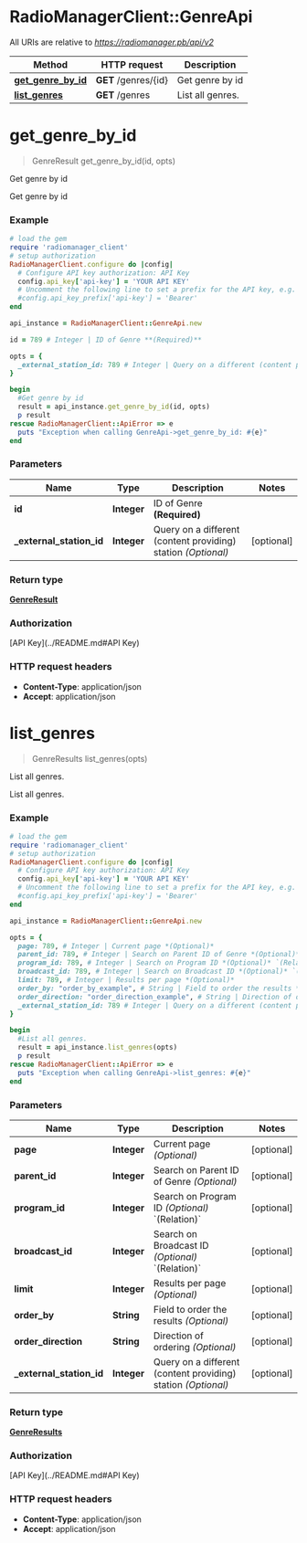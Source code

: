 # RadioManagerClient::GenreApi

All URIs are relative to *https://radiomanager.pb/api/v2*

Method | HTTP request | Description
------------- | ------------- | -------------
[**get_genre_by_id**](GenreApi.md#get_genre_by_id) | **GET** /genres/{id} | Get genre by id
[**list_genres**](GenreApi.md#list_genres) | **GET** /genres | List all genres.


# **get_genre_by_id**
> GenreResult get_genre_by_id(id, opts)

Get genre by id

Get genre by id

### Example
```ruby
# load the gem
require 'radiomanager_client'
# setup authorization
RadioManagerClient.configure do |config|
  # Configure API key authorization: API Key
  config.api_key['api-key'] = 'YOUR API KEY'
  # Uncomment the following line to set a prefix for the API key, e.g. 'Bearer' (defaults to nil)
  #config.api_key_prefix['api-key'] = 'Bearer'
end

api_instance = RadioManagerClient::GenreApi.new

id = 789 # Integer | ID of Genre **(Required)**

opts = { 
  _external_station_id: 789 # Integer | Query on a different (content providing) station *(Optional)*
}

begin
  #Get genre by id
  result = api_instance.get_genre_by_id(id, opts)
  p result
rescue RadioManagerClient::ApiError => e
  puts "Exception when calling GenreApi->get_genre_by_id: #{e}"
end
```

### Parameters

Name | Type | Description  | Notes
------------- | ------------- | ------------- | -------------
 **id** | **Integer**| ID of Genre **(Required)** | 
 **_external_station_id** | **Integer**| Query on a different (content providing) station *(Optional)* | [optional] 

### Return type

[**GenreResult**](GenreResult.md)

### Authorization

[API Key](../README.md#API Key)

### HTTP request headers

 - **Content-Type**: application/json
 - **Accept**: application/json



# **list_genres**
> GenreResults list_genres(opts)

List all genres.

List all genres.

### Example
```ruby
# load the gem
require 'radiomanager_client'
# setup authorization
RadioManagerClient.configure do |config|
  # Configure API key authorization: API Key
  config.api_key['api-key'] = 'YOUR API KEY'
  # Uncomment the following line to set a prefix for the API key, e.g. 'Bearer' (defaults to nil)
  #config.api_key_prefix['api-key'] = 'Bearer'
end

api_instance = RadioManagerClient::GenreApi.new

opts = { 
  page: 789, # Integer | Current page *(Optional)*
  parent_id: 789, # Integer | Search on Parent ID of Genre *(Optional)*
  program_id: 789, # Integer | Search on Program ID *(Optional)* `(Relation)`
  broadcast_id: 789, # Integer | Search on Broadcast ID *(Optional)* `(Relation)`
  limit: 789, # Integer | Results per page *(Optional)*
  order_by: "order_by_example", # String | Field to order the results *(Optional)*
  order_direction: "order_direction_example", # String | Direction of ordering *(Optional)*
  _external_station_id: 789 # Integer | Query on a different (content providing) station *(Optional)*
}

begin
  #List all genres.
  result = api_instance.list_genres(opts)
  p result
rescue RadioManagerClient::ApiError => e
  puts "Exception when calling GenreApi->list_genres: #{e}"
end
```

### Parameters

Name | Type | Description  | Notes
------------- | ------------- | ------------- | -------------
 **page** | **Integer**| Current page *(Optional)* | [optional] 
 **parent_id** | **Integer**| Search on Parent ID of Genre *(Optional)* | [optional] 
 **program_id** | **Integer**| Search on Program ID *(Optional)* &#x60;(Relation)&#x60; | [optional] 
 **broadcast_id** | **Integer**| Search on Broadcast ID *(Optional)* &#x60;(Relation)&#x60; | [optional] 
 **limit** | **Integer**| Results per page *(Optional)* | [optional] 
 **order_by** | **String**| Field to order the results *(Optional)* | [optional] 
 **order_direction** | **String**| Direction of ordering *(Optional)* | [optional] 
 **_external_station_id** | **Integer**| Query on a different (content providing) station *(Optional)* | [optional] 

### Return type

[**GenreResults**](GenreResults.md)

### Authorization

[API Key](../README.md#API Key)

### HTTP request headers

 - **Content-Type**: application/json
 - **Accept**: application/json



